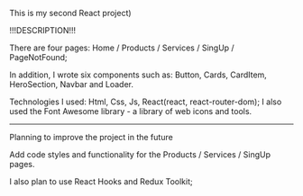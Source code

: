This is my second React project)

!!!DESCRIPTION!!!

There are four pages: Home / Products / Services / SingUp / PageNotFound;

In addition, I wrote six components such as: Button, Cards, CardItem, HeroSection, Navbar and Loader.

Technologies I used: Html, Css, Js, React(react, react-router-dom);
I also used the Font Awesome library - a library of web icons and tools.

----------------------------------------------------- ---------------------------
Planning to improve the project in the future

Add code styles and functionality for the Products / Services / SingUp pages.

I also plan to use React Hooks and Redux Toolkit;